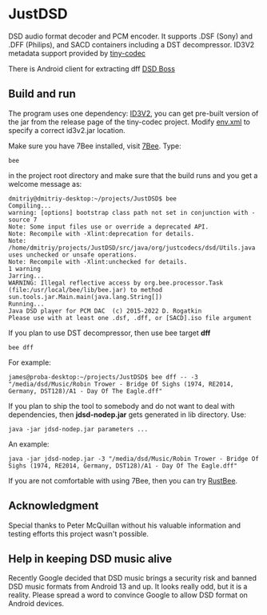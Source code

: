 # JustDSD

DSD audio format decoder and PCM encoder.
It supports .DSF (Sony) and .DFF (Philips), and SACD containers including a DST decompressor.
ID3V2 metadata support provided by <a href="https://github.com/drogatkin/tiny-codec/tree/master/tools/ID3V2">tiny-codec</a>

There is Android client for extracting dff <a href="https://play.google.com/store/apps/details?id=rogatkin.mobile.app.dsdboss" target="_blank">DSD Boss</a> 

## Build and run
 
The program uses one dependency: [ID3V2](https://github.com/drogatkin/tiny-codec/tree/master/tools/ID3V2),
you can get pre-built version of the jar from the release page of the tiny-codec project.
Modify [env.xml](https://github.com/drogatkin/JustDSD/blob/4a597ecacdb69813c3131dce9a64b5947a90e749/env.xml#L45) to
specify a correct id3v2.jar location.

Make sure you have 7Bee installed, visit [7Bee](https://github.com/drogatkin/7Bee).
Type:
```
bee
```
in the project root directory and make sure that the build runs and you get a welcome message as:
```
dmitriy@dmitriy-desktop:~/projects/JustDSD$ bee
Compiling...
warning: [options] bootstrap class path not set in conjunction with -source 7
Note: Some input files use or override a deprecated API.
Note: Recompile with -Xlint:deprecation for details.
Note: /home/dmitriy/projects/JustDSD/src/java/org/justcodecs/dsd/Utils.java uses unchecked or unsafe operations.
Note: Recompile with -Xlint:unchecked for details.
1 warning
Jarring...
WARNING: Illegal reflective access by org.bee.processor.Task (file:/usr/local/bee/lib/bee.jar) to method sun.tools.jar.Main.main(java.lang.String[])
Running...
Java DSD player for PCM DAC  (c) 2015-2022 D. Rogatkin
Please use with at least one .dsf, .dff, or [SACD].iso file argument
```

If you plan to use DST decompressor, then use bee target **dff**
```
bee dff
```
For example:
```
james@proba-desktop:~/projects/JustDSD$ bee dff -- -3 "/media/dsd/Music/Robin Trower - Bridge Of Sighs (1974, RE2014, Germany, DST128)/A1 - Day Of The Eagle.dff"
```
If you plan to ship the tool to somebody and do not want to deal with dependencies, then **jdsd-nodep.jar** gets generated in lib directory.
Use:
```
java -jar jdsd-nodep.jar parameters ...
```
An example:
```
java -jar jdsd-nodep.jar -3 "/media/dsd/Music/Robin Trower - Bridge Of Sighs (1974, RE2014, Germany, DST128)/A1 - Day Of The Eagle.dff"
```
If you are not comfortable with using 7Bee, then you can try [RustBee](https://github.com/drogatkin/rust_utilities).

## Acknowledgment
Special thanks to Peter McQuillan without his valuable information and testing efforts this project wasn't possible.

## Help in keeping DSD music alive
Recently Google decided that DSD music brings a security risk and banned DSD music formats from
Android 13 and up. It looks really odd, but it is a reality. Please spread a word to convince Google to 
allow DSD format on Android devices.
